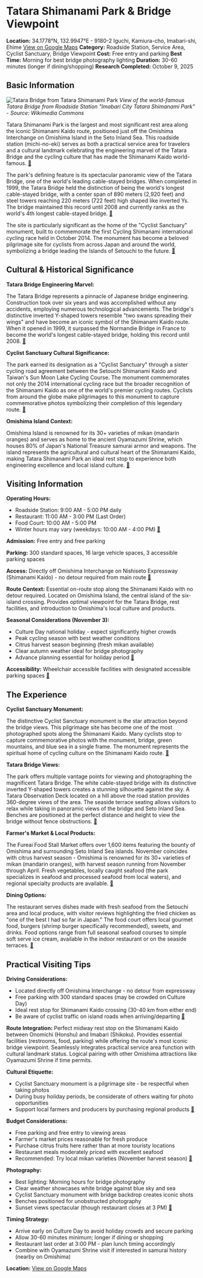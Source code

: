 # Tatara Shimanami Park & Bridge Viewpoint

**Location:** 34.1778°N, 132.9947°E - 9180-2 Iguchi, Kamiura-cho, Imabari-shi, Ehime [View on Google Maps](https://maps.google.com/maps?q=34.1778,132.9947)
**Category:** Roadside Station, Service Area, Cyclist Sanctuary, Bridge Viewpoint
**Cost:** Free entry and parking
**Best Time:** Morning for best bridge photography lighting
**Duration:** 30-60 minutes (longer if dining/shopping)
**Research Completed:** October 9, 2025

## Basic Information

![Tatara Bridge from Tatara Shimanami Park](https://upload.wikimedia.org/wikipedia/commons/d/de/Tatara_Bridge_from_Roadside_Station_%22Imabari_City_Tatara_Shimanami_Park%22_1.jpg)
*View of the world-famous Tatara Bridge from Roadside Station "Imabari City Tatara Shimanami Park" - Source: Wikimedia Commons*

Tatara Shimanami Park is the largest and most significant rest area along the iconic Shimanami Kaido route, positioned just off the Omishima Interchange on Omishima Island in the Seto Inland Sea. This roadside station (michi-no-eki) serves as both a practical service area for travelers and a cultural landmark celebrating the engineering marvel of the Tatara Bridge and the cycling culture that has made the Shimanami Kaido world-famous. [🔗](https://imabari-shimanami.jp/en/tatara/)

The park's defining feature is its spectacular panoramic view of the Tatara Bridge, one of the world's leading cable-stayed bridges. When completed in 1999, the Tatara Bridge held the distinction of being the world's longest cable-stayed bridge, with a center span of 890 meters (2,920 feet) and steel towers reaching 220 meters (722 feet) high shaped like inverted Ys. The bridge maintained this record until 2008 and currently ranks as the world's 4th longest cable-stayed bridge. [🔗](https://en.wikipedia.org/wiki/Tatara_Bridge)

The site is particularly significant as the home of the "Cyclist Sanctuary" monument, built to commemorate the first Cycling Shimanami international cycling race held in October 2014. The monument has become a beloved pilgrimage site for cyclists from across Japan and around the world, symbolizing a bridge leading the Islands of Setouchi to the future. [🔗](https://www.skr.mlit.go.jp/kikaku/88-kei/en/scenery/58_ehime.html)

## Cultural & Historical Significance

**Tatara Bridge Engineering Marvel:**

The Tatara Bridge represents a pinnacle of Japanese bridge engineering. Construction took over six years and was accomplished without any accidents, employing numerous technological advancements. The bridge's distinctive inverted Y-shaped towers resemble "two swans spreading their wings" and have become an iconic symbol of the Shimanami Kaido route. When it opened in 1999, it surpassed the Normandie Bridge in France to become the world's longest cable-stayed bridge, holding this record until 2008. [🔗](https://structurae.net/en/structures/tatara-bridge)

**Cyclist Sanctuary Cultural Significance:**

The park earned its designation as a "Cyclist Sanctuary" through a sister cycling road agreement between the Setouchi Shimanami Kaido and Taiwan's Sun Moon Lake Cycling Course. The monument commemorates not only the 2014 international cycling race but the broader recognition of the Shimanami Kaido as one of the world's premier cycling routes. Cyclists from around the globe make pilgrimages to this monument to capture commemorative photos symbolizing their completion of this legendary route. [🔗](https://www.skr.mlit.go.jp/kikaku/88-kei/en/scenery/58_ehime.html)

**Omishima Island Context:**

Omishima Island is renowned for its 30+ varieties of mikan (mandarin oranges) and serves as home to the ancient Oyamazumi Shrine, which houses 80% of Japan's National Treasure samurai armor and weapons. The island represents the agricultural and cultural heart of the Shimanami Kaido, making Tatara Shimanami Park an ideal rest stop to experience both engineering excellence and local island culture. [🔗](https://visitshimanami.com/attractions/752/)

## Visiting Information

**Operating Hours:**
- Roadside Station: 9:00 AM - 5:00 PM daily
- Restaurant: 11:00 AM - 3:00 PM (Last Order)
- Food Court: 10:00 AM - 5:00 PM
- Winter hours may vary (weekdays: 10:00 AM - 4:00 PM)
[🔗](https://imabari-shimanami.jp/en/tatara/)

**Admission:** Free entry and free parking

**Parking:** 300 standard spaces, 16 large vehicle spaces, 3 accessible parking spaces

**Access:** Directly off Omishima Interchange on Nishiseto Expressway (Shimanami Kaido) - no detour required from main route [🔗](https://www.jb-honshi.co.jp/english/shimanamicycling/bridge/index.html)

**Route Context:**
Essential on-route stop along the Shimanami Kaido with no detour required. Located on Omishima Island, the central island of the six-island crossing. Provides optimal viewpoint for the Tatara Bridge, rest facilities, and introduction to Omishima's local culture and products.

**Seasonal Considerations (November 3):**
- Culture Day national holiday - expect significantly higher crowds
- Peak cycling season with best weather conditions
- Citrus harvest season beginning (fresh mikan available)
- Clear autumn weather ideal for bridge photography
- Advance planning essential for holiday period
[🔗](https://touring-shimanami.com/en/best-season-e/)

**Accessibility:** Wheelchair accessible facilities with designated accessible parking spaces [🔗](https://japantravel.navitime.com/en/area/jp/spot/02301-2802001/)

## The Experience

**Cyclist Sanctuary Monument:**

The distinctive Cyclist Sanctuary monument is the star attraction beyond the bridge views. This pilgrimage site has become one of the most photographed spots along the Shimanami Kaido. Many cyclists stop to capture commemorative photos with the monument, bridge, green mountains, and blue sea in a single frame. The monument represents the spiritual home of cycling culture on the Shimanami Kaido route. [🔗](https://visitshimanami.com/area-guides/omishima/)

**Tatara Bridge Views:**

The park offers multiple vantage points for viewing and photographing the magnificent Tatara Bridge. The white cable-stayed bridge with its distinctive inverted Y-shaped towers creates a stunning silhouette against the sky. A Tatara Observation Deck located on a hill above the road station provides 360-degree views of the area. The seaside terrace seating allows visitors to relax while taking in panoramic views of the bridge and Seto Inland Sea. Benches are positioned at the perfect distance and height to view the bridge without fence obstructions. [🔗](https://www.skr.mlit.go.jp/kikaku/88-kei/en/scenery/58_ehime.html)

**Farmer's Market & Local Products:**

The Fureai Food Stall Market offers over 1,600 items featuring the bounty of Omishima and surrounding Seto Inland Sea islands. November coincides with citrus harvest season - Omishima is renowned for its 30+ varieties of mikan (mandarin oranges), with harvest season running from November through April. Fresh vegetables, locally caught seafood (the park specializes in seafood and processed seafood from local waters), and regional specialty products are available. [🔗](https://visitshimanami.com/attractions/752/)

**Dining Options:**

The restaurant serves dishes made with fresh seafood from the Setouchi area and local produce, with visitor reviews highlighting the fried chicken as "one of the best I had so far in Japan." The food court offers local gourmet food, burgers (shrimp burger specifically recommended), sweets, and drinks. Food options range from full seasonal seafood courses to simple soft serve ice cream, available in the indoor restaurant or on the seaside terraces. [🔗](https://www.tripadvisor.com/Attraction_Review-g1022356-d1383846-Reviews-Roadside_Station_Tatara_Shimanami_Park-Imabari_Ehime_Prefecture_Shikoku.html)

## Practical Visiting Tips

**Driving Considerations:**
- Located directly off Omishima Interchange - no detour from expressway
- Free parking with 300 standard spaces (may be crowded on Culture Day)
- Ideal rest stop for Shimanami Kaido crossing (30-40 km from either end)
- Be aware of cyclist traffic on island roads when arriving/departing
[🔗](https://imabari-shimanami.jp/en/tatara/)

**Route Integration:**
Perfect midway rest stop on the Shimanami Kaido between Onomichi (Honshu) and Imabari (Shikoku). Provides essential facilities (restrooms, food, parking) while offering the route's most iconic bridge viewpoint. Seamlessly integrates practical service area function with cultural landmark status. Logical pairing with other Omishima attractions like Oyamazumi Shrine if time permits.

**Cultural Etiquette:**
- Cyclist Sanctuary monument is a pilgrimage site - be respectful when taking photos
- During busy holiday periods, be considerate of others waiting for photo opportunities
- Support local farmers and producers by purchasing regional products
[🔗](https://visitshimanami.com/area-guides/omishima/)

**Budget Considerations:**
- Free parking and free entry to viewing areas
- Farmer's market prices reasonable for fresh produce
- Purchase citrus fruits here rather than at more touristy locations
- Restaurant meals moderately priced with excellent seafood
- Recommended: Try local mikan varieties (November harvest season)
[🔗](https://visitshimanami.com/attractions/752/)

**Photography:**
- Best lighting: Morning hours for bridge photography
- Clear weather showcases white bridge against blue sky and sea
- Cyclist Sanctuary monument with bridge backdrop creates iconic shots
- Benches positioned for unobstructed photography
- Sunset views spectacular (though restaurant closes at 3 PM)
[🔗](https://www.skr.mlit.go.jp/kikaku/88-kei/en/scenery/58_ehime.html)

**Timing Strategy:**
- Arrive early on Culture Day to avoid holiday crowds and secure parking
- Allow 30-60 minutes minimum; longer if dining or shopping
- Restaurant last order at 3:00 PM - plan lunch timing accordingly
- Combine with Oyamazumi Shrine visit if interested in samurai history (nearby on Omishima)

**Location:** [View on Google Maps](https://maps.google.com/maps?q=34.1778,132.9947)
